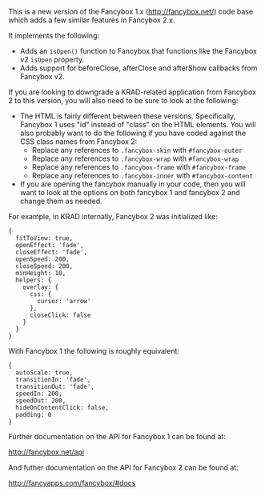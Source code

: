 This is a new version of the Fancybox 1.x (http://fancybox.net/) code
base which adds a few similar features in Fancybox 2.x.

It implements the following:

* Adds an `isOpen()` function to Fancybox that functions like the
Fancybox v2 `isOpen` property.
* Adds support for beforeClose, afterClose and afterShow callbacks from
Fancybox v2.

If you are looking to downgrade a KRAD-related application from Fancybox
2 to this version, you will also need to be sure to look at the
following:

* The HTML is fairly different between these versions. Specifically,
Fancybox 1 uses "id" instead of "class" on the HTML elements. You will
also probably want to do the following if you have coded against the
CSS class names from Fancybox 2:
  * Replace any references to `.fancybox-skin` with `#fancybox-outer`
  * Replace any references to `.fancybox-wrap` with `#fancybox-wrap`
  * Replace any references to `.fancybox-frame` with `#fancybox-frame`
  * Replace any references to `.fancybox-inner` with `#fancybox-content`
* If you are opening the fancybox manually in your code, then you will
want to look at the options on both fancybox 1 and fancybox 2 and change
them as needed.

For example, in KRAD internally, Fancybox 2 was initialized like:

```
{
  fitToView: true,
  openEffect: 'fade',
  closeEffect: 'fade',
  openSpeed: 200,
  closeSpeed: 200,
  minHeight: 10,
  helpers: {
    overlay: {
      css: {
        cursor: 'arrow'
      },
      closeClick: false
    }
  }
}
```

With Fancybox 1 the following is roughly equivalent:

```
{
  autoScale: true,
  transitionIn: 'fade',
  transitionOut: 'fade',
  speedIn: 200,
  speedOut: 200,
  hideOnContentClick: false,
  padding: 0
}
```

Further documentation on the API for Fancybox 1 can be found at:

http://fancybox.net/api

And futher documentation on the API for Fancybox 2 can be found at:

http://fancyapps.com/fancybox/#docs
